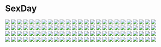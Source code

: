 # SexDay
![](https://konachan.com/image/3f1011cb67cd2e699140498dd5054138/Konachan.com%20-%2051319%20blockice%20futari_wa_precure_splash_star%20precure.jpg)
![](https://konachan.com/image/bd8dac0c0724245a6d6cacd29b761e9a/Konachan.com%20-%205360%20tagme.jpg)
![](https://konachan.com/jpeg/87f8b00186f8b559aaabf764f42a9232/Konachan.com%20-%2046068%20maria-sama_ga_miteru%20satou_sei%20toudou_shimako.jpg)
![](https://konachan.com/jpeg/b5a7129f70bc3638840c148bd266d85a/Konachan.com%20-%2046385%20tokiame%20touhou%20yakumo_yukari.jpg)
![](https://konachan.com/jpeg/af91978b4c8e68f55b3fbfe3a7ac681c/Konachan.com%20-%20284091%202girls%20blue_eyes%20blue_hair%20clouds%20flowers%20garter%20gray_hair%20halo%20headdress%20long_hair%20navel%20purple_eyes%20see_through%20short_hair%20skirt%20sky%20water%20wristwear.jpg)
![](https://konachan.com/image/e34d4b865a27dadb4273651b455d1afd/Konachan.com%20-%20110546%20hat%20miyako_yoshika%20purple_eyes%20purple_hair%20side_b%20skirt%20touhou.jpg)
![](https://konachan.com/jpeg/a1db9325f49cac15555ff81704f469b3/Konachan.com%20-%20243614%202girls%20barefoot%20blue_hair%20blush%20bow%20breasts%20brown_hair%20butterfly%20dress%20flowers%20garter%20long_hair%20petals%20pink_eyes%20ribbons%20sonoda_umi%20water%20wings.jpg)
![](https://konachan.com/jpeg/392c3dde7372e9e526497503707b5e9a/Konachan.com%20-%20222945%20animal%20lilac_%28pfeasy%29%20original%20rabbit%20waifu2x%20white.jpg)
![](https://konachan.com/image/d8e736a472bc8275e537e6f1c56a17fc/Konachan.com%20-%2099256%20akemi_homura%20chibi%20kaname_madoka%20kyuubee%20mahou_shoujo_madoka_magica%20miki_sayaka%20peach-tea%20sakura_kyouko%20tomoe_mami.jpg)
![](https://konachan.com/image/ca9d1d6fb8b66ad3cab84f9c51764e26/Konachan.com%20-%2032189%20ass%20barefoot%20bath%20blue_eyes%20blush%20kantoku%20nude%20purple_hair%20scan%20short_hair%20water.jpg)
![](https://konachan.com/image/2bab6f019aa37be747e0a5e0d8642dcc/Konachan.com%20-%2061189%20artoria_pendragon_%28all%29%20fate_%28series%29%20fate_stay_night%20kiba_satoshi%20saber%20signed%20tohsaka_rin.jpg)
![](https://konachan.com/image/b1fd28ad5119532322654dd161303366/Konachan.com%20-%2026483%20calintz_jerevinan%20hyung-tae_kim%20magna_carta%20sword%20weapon%20white.jpeg)
![](https://konachan.com/image/ba18729856cf33fe05d91f59ff99a00a/Konachan.com%20-%2077785%20cc%20code_geass%20lelouch_lamperouge%20male.jpg)
![](https://konachan.com/jpeg/75a1ce6b1c74dc95b5b48d52b7a82cb6/Konachan.com%20-%20261922%20animal_ears%20bell%20bikini%20blonde_hair%20brown_eyes%20catgirl%20cosplay%20elbow_gloves%20fate_%28series%29%20gloves%20long_hair%20navel%20pink_hair%20swimsuit%20tail%20white.jpg)
![](https://konachan.com/image/9378881c774e628494d8d9ade2e66fbb/Konachan.com%20-%2087783%20animal_ears%20apple%20ayakura_juu%20food%20fruit%20horo%20necklace%20ookami_to_koushinryou%20red_eyes%20tail%20wink%20wolfgirl.jpg)
![](https://konachan.com/jpeg/b1de6084303576a65ba7636e123c58e8/Konachan.com%20-%2098031%20hatsune_miku%20megurine_luka%20vocaloid%20zigemu.jpg)
![](https://konachan.com/jpeg/ac0bd6a5a6ab2cd3eb4110de34910510/Konachan.com%20-%20184444%20black_hair%20bra%20flowers%20green_eyes%20love_live%21_school_idol_project%20rose%20takatoo_kurosuke%20toujou_nozomi%20underwear.jpg)
![](https://konachan.com/image/6f60dcd722a65e1ac1879fcff70410a5/Konachan.com%20-%20267590%20brown_eyes%20hat%20hoodie%20island_%28game%29%20long_hair%20ohara_rinne%20ttnap%20white_hair.jpg)
![](https://konachan.com/image/645777be14167a37032b46930df95267/Konachan.com%20-%2010756%20ai_yori_aoshi%20hanabishi_kaoru%20sakuraba_aoi.jpg)
![](https://konachan.com/jpeg/b86a0e11a79315e1f99828083932b913/Konachan.com%20-%20237641%20building%20clouds%20dualscreen%20forest%20nobody%20original%20scenic%20signed%20tree%20waisshu_%28sougyokyuu%29.jpg)
![](https://konachan.com/jpeg/eaa1311c8c02ffa897ba9c54d53d5dab/Konachan.com%20-%20193993%20breasts%20hagiwara_yukiho%20hoshii_miki%20idolmaster%20idolmaster_cinderella_girls%20miura_azusa%20n.g.%20nipples%20nude%20third-party_edit%20white.jpg)
![](https://konachan.com/image/f50c5e2e3ba62003924d57c91097f3be/Konachan.com%20-%20182782%20animal%20bear%20bikini%20blue_eyes%20blush%20cameltoe%20catgirl%20clouds%20glasses%20long_hair%20mvv%20navel%20original%20panda%20popsicle%20sky%20swim_ring%20swimsuit%20tree%20wet.jpg)
![](https://konachan.com/image/83a2a89cd940d9781d9fe7362c4b77ee/Konachan.com%20-%2013905%20anthropomorphism%20blue%20os-tan%20swimsuit%20winchan%20windows%20yoshizaki_mine.jpg)
![](https://konachan.com/image/84e4bec6d41da8860eeb103089cc0e0b/Konachan.com%20-%20101603%20albert_wesker%20resident_evil%20wolfina.jpg)
![](https://konachan.com/image/210e5725af4254ebeed4d38100bc3d73/Konachan.com%20-%20112065%20atelier_rorona%20atelier_totori%20kishida_mel%20rororina_fryxell%20totooria_helmold.jpg)
![](https://konachan.com/jpeg/6dd5e87d389cfabfc1c75a24557febe9/Konachan.com%20-%20229055%20christmas%20cropped%20fate_%28series%29%20garter_belt%20gloves%20hewsack%20long_hair%20navel%20panties%20purple_hair%20skirt%20skirt_lift%20stockings%20thighhighs%20underwear.jpg)
![](https://konachan.com/image/b3b075541307809b7339b3bf4d34d39a/Konachan.com%20-%20204149%20blake_belladonna%20cangkong%20jpeg_artifacts%20rwby.jpg)
![](https://konachan.com/image/04f0264472228b5a204b07b7da2c45a4/Konachan.com%20-%20252851%20bigrbear%20building%20cherry_blossoms%20fate_%28series%29%20flowers%20horns%20long_hair%20petals%20red_eyes%20samurai%20sideboob%20sword%20tomoe_gozen%20weapon%20white_hair.jpg)
![](https://konachan.com/image/a88095c64c10700834c6d87176c07e85/Konachan.com%20-%2022984%20ragnarok_online.jpg)
![](https://konachan.com/jpeg/6a5bcefb3d10eada20552a4a2d9606a4/Konachan.com%20-%20193562%20anus%20black_hair%20blush%20breasts%20clockup%20crow_lytis%20mako_hunter%20munashi_mujou%20nipples%20pussy%20third-party_edit%20uncensored.jpg)
![](https://konachan.com/jpeg/45293a6f29f5045eae20f75b84d4e47a/Konachan.com%20-%20281628%20anthropomorphism%20bandage%20bikini%20gray_hair%20horns%20original%20swimsuit%20tail%20waifu2x%20water%20wings%20yellow_eyes%20yusan.jpg)
![](https://konachan.com/image/9a375e3be1491e1f80cca7f590962073/Konachan.com%20-%2049353%20amakura%20blush%20breasts%20flowers%20gray_hair%20green_eyes%20long_hair%20navel%20nipples%20nude%20onsen%20purple_eyes%20purple_hair%20red_eyes%20toppara%20towel%20twintails%20wet.jpg)
![](https://konachan.com/image/6ceb9e6af092d41e918bf6ddbdec2a0b/Konachan.com%20-%20220252%20flowers%20group%20haruno_sakura%20hug%20hyuuga_hinata%20loli%20male%20naruto%20oba-min%20rose%20uchiha_sarada%20uzumaki_boruto%20uzumaki_himawari.jpg)
![](https://konachan.com/image/078b9218238fd66c132edb80142e4a09/Konachan.com%20-%20278853%20animal%20aqua_eyes%20bikini_top%20cat%20cheerleader%20choker%20destiny_child%20flat_chest%20gray_hair%20horns%20loli%20long_hair%20microphone%20navel%20skirt%20tattoo%20white%20wings.jpg)
![](https://konachan.com/image/8a02cfc1e4863179dd16c53c61c51144/Konachan.com%20-%20191071%20breasts%20brown_eyes%20brown_hair%20cleavage%20fan%20flowers%20idolmaster%20ima_%28lm_ew%29%20japanese_clothes%20long_hair%20no_bra%20tenkuubashi_tomoka.jpg)
![](https://konachan.com/jpeg/120bd187daa01dc4e3ef6e69c4fa1933/Konachan.com%20-%2071203%20black_hair%20bondage%20breasts%20flowers%20galge.com%20logo%20long_hair%20narumi_suzune%20nipples%20open_shirt%20red_eyes%20ribbons.jpg)
![](https://konachan.com/jpeg/1cd1c255f95eca6715067b17853c9ee0/Konachan.com%20-%20235523%20barefoot%20bed%20book%20bra%20brown_hair%20bunny%20drink%20fan%20hitomai%20kotatsu%20open_shirt%20original%20panties%20shirt%20translation_request%20underwear.jpg)
![](https://konachan.com/image/3120204b0b76e40760477bca50f7c597/Konachan.com%20-%20150627%20hatsune_miku%20miyu_%28matsunohara%29%20vocaloid.jpg)
![](https://konachan.com/jpeg/f979eeca7b82b7ea04b9dead7f84c0c3/Konachan.com%20-%20282781%20brown_hair%20drink%20fjsmu%20glasses%20original%20short_hair.jpg)
![](https://konachan.com/image/3c941293e53840d6a98a6ee3b6f36e4d/Konachan.com%20-%20104890%20black_hair%20close%20fujimaru_mikoto%20game_cg%20kisaragi_gold_star%20night%20saga_planets%20toranosuke.jpg)
![](https://konachan.com/image/a26a844ef8ff006294278f77b5e36fa2/Konachan.com%20-%20222086%20asa_hiro%20blue_eyes%20blue_hair%20blush%20dress%20pink_eyes%20pink_hair%20polychromatic%20ram_%28re%3Azero%29%20rem_%28re%3Azero%29%20short_hair%20twins.jpg)
![](https://konachan.com/jpeg/fa6601ff6ff0e708a2b103c9af1a038e/Konachan.com%20-%2057523%20hatsune_miku%20ioridonmax13%20microphone%20vocaloid.jpg)
![](https://konachan.com/image/28e53f7b9800492f3024ae5acfa90a7b/Konachan.com%20-%2030529%20breasts%20green_hair%20nipples%20shigure_asa%20short_hair%20shuffle.jpg)
![](https://konachan.com/image/e8a052d9de5dc5d3df2acb8ef7d9fe53/Konachan.com%20-%2035134%20cherry_blossoms%20flowers%20japanese_clothes%20kimono%20ninozen%20signed%20talisman%20tears.jpg)
![](https://konachan.com/image/4cc5033138628f9b903ce33a05b7568b/Konachan.com%20-%2046013%20hyakko%20kageyama_torako.jpg)
![](https://konachan.com/jpeg/b9c95259e6c6b7e16ff4e3bc24edeac9/Konachan.com%20-%20233553%20bath%20bathtub%20black_hair%20blue_eyes%20blush%20breasts%20brown_eyes%20brown_hair%20game_cg%20group%20navel%20nipples%20nude%20purple_eyes%20tan_lines%20towel%20water%20wet.jpg)
![](https://konachan.com/jpeg/28e25c080c2c2dad5f17934ea5bdd7d5/Konachan.com%20-%20102613%20aliasing%20angelene%20blue_eyes%20blush%20bow%20breasts%20bunny_ears%20bunnygirl%20choker%20cleavage%20gray%20group%20headband%20loli%20pantyhose%20pink_eyes%20red_hair%20tail%20touryou.jpg)
![](https://konachan.com/jpeg/18036e0ce4a33aff322dca56ddb6a902/Konachan.com%20-%20161683%20black_hair%20bloomers%20brown_hair%20game_cg%20gym_uniform%20hikarino_eri%20hikarino_miku%20hikarino_yako%20lo-angle%20nozomi_tsubame%20pink_hair%20souin_momoka%20wet.jpg)
![](https://konachan.com/image/540b115d83f012e1422b06cc113bf9cc/Konachan.com%20-%20100852%20animal_ears%20bath%20brioche_d%27arquien%20dog_days%20eclair_martinozzi%20megami%20nishiwaki_hiroki%20ricotta_elmar%20scan%20tail%20towel%20water%20yukikaze_panettone.jpg)
![](https://konachan.com/jpeg/4bdc10164a1bdf87a31a73ebf9b40914/Konachan.com%20-%20149622%20game_cg%20kagami_yuuko%20ko%7Echa%20witch%27s_garden.jpg)
![](https://konachan.com/jpeg/985daa2c29c8bb2f60c5db7bbe683028/Konachan.com%20-%2025238%20nakahara_misaki%20nhk_ni_youkoso%20nurse%20pink%20wings.jpg)
![](https://konachan.com/image/1ee0e6fe031f416496df20238218bf05/Konachan.com%20-%2011796%20comic_party%20leaf%20mikage_subaru%20nakamura_takeshi.jpg)
![](https://konachan.com/image/403d119241cbd9bc522e1e7e88d6b616/Konachan.com%20-%2095143%20aqua_eyes%20aqua_hair%20hatsune_miku%20headphones%20masaki_%28machisora%29%20space%20thighhighs%20twintails%20vocaloid.jpg)
![](https://konachan.com/image/e5bc2c4d387cfceb89470b659830f472/Konachan.com%20-%20147955%20green_eyes%20green_hair%20hatsune_miku%20long_hair%20miku_append%20vocaloid.jpg)
![](https://konachan.com/image/9c7a3e65db7ceea6695d2eb0a0adde3c/Konachan.com%20-%20137554%202girls%20original%20sukage%20tagme.jpg)
![](https://konachan.com/image/0312ab1596b5be51290ff4202528a97b/Konachan.com%20-%20245189%20just1ce%20tengen_toppa_gurren_lagann%20watermark.jpg)
![](https://konachan.com/image/2dd810af1f62e7c2c7f55b6208cecef5/Konachan.com%20-%2070465%20demon%20koakuma%20pointed_ears%20red_hair%20ribbons%20short_hair%20skirt%20tail%20thighhighs%20touhou%20wings%20yellow_eyes%20zoom_layer.jpg)
![](https://konachan.com/jpeg/5fa5d1b33ecba2861a1a8672afd7c8a9/Konachan.com%20-%2078116%202girls%20barefoot%20flowers%20nanahosi_seiiki%20petals%20swimsuit.jpg)
![](https://konachan.com/jpeg/9a6a542dac57f7f069cbb24592adef94/Konachan.com%20-%20192429%20anthropomorphism%20bubbles%20green_eyes%20long_hair%20navel%20nopan%20open_shirt%20pink_hair%20scan%20school_uniform%20skirt%20tousaki_umiko%20underboob%20wristwear.jpg)
![](https://konachan.com/jpeg/f399cfc638b9ff4e4bb2cfcec6998426/Konachan.com%20-%2094716%20animal%20koji_%28koji-a%29%20purple_hair%20red_eyes%20short_hair%20snake%20touhou%20yasaka_kanako%20yellow_eyes.jpg)
![](https://konachan.com/jpeg/e265b5eacaf4d7a8580cb1871b0788e1/Konachan.com%20-%20225917%20bicolored_eyes%20black_hair%20bow%20breasts%20choker%20cleavage%20date_a_live%20dress%20headdress%20long_hair%20third-party_edit%20tokisaki_kurumi%20tsunako%20twintails%20white.jpg)
![](https://konachan.com/jpeg/b6957b02d4a65bd89a472a97e162e3d6/Konachan.com%20-%20185944%20blonde_hair%20blush%20boots%20clouds%20dress%20headband%20kagerou_project%20kozakura_mary%20long_hair%20noa_%28nyowaa417%29.jpg)
![](https://konachan.com/image/02cb5463e8bdd160e78953d93117567f/Konachan.com%20-%20240782%20bow%20clouds%20gloves%20headband%20long_hair%20navel%20original%20petals%20pink_eyes%20pink_hair%20ribbons%20saraki%20signed%20sky%20sword%20weapon.jpg)
![](https://konachan.com/image/3569048d10b34928867a4892af26a661/Konachan.com%20-%20164708%20beach%20bikini%20breasts%20cleavage%20navel%20orange_hair%20swimsuit%20yahari_ore_no_seishun_love_come_wa_machigatteiru.%20yuigahama_yui.jpg)
![](https://konachan.com/image/7c8f6e3b6640954312836a0f169cd17c/Konachan.com%20-%20169359%20ancomomomo%20fan%20hat%20leaves%20purple_hair%20red_eyes%20scarf%20shameimaru_aya%20short_hair%20skirt%20socks%20tie%20touhou.jpg)
![](https://konachan.com/image/f2b1794a0ae0f45ddc3ae14500d18b9e/Konachan.com%20-%2027765%20animal_ears%20bell%20blue_hair%20blush%20bow%20catgirl%20furude_rika%20higurashi_no_naku_koro_ni%20jpeg_artifacts%20loli%20long_hair%20ribbons%20tail%20white.jpg)
![](https://konachan.com/jpeg/0265b3b5b2bfee8f9ac95fa4d5e0d812/Konachan.com%20-%2099203%20kagiyama_hina%20touhou.jpg)
![](https://konachan.com/image/d45600b4a11bfef95d2b43cf20d5b66d/Konachan.com%20-%20280970%202girls%20aak%20aqua_eyes%20aqua_hair%20barefoot%20bikini%20blue_hair%20breasts%20brown_eyes%20bunny_ears%20cameltoe%20cleavage%20hat%20loli%20navel%20spread_legs%20swimsuit%20topless.jpg)
![](https://konachan.com/jpeg/8a8d405fb3cb9ed2733b52c7a9e56fb3/Konachan.com%20-%20116633%20braids%20hat%20izayoi_sakuya%20rby%20tagme%20touhou.jpg)
![](https://konachan.com/jpeg/037969bf570d33b7b52829f8997940f9/Konachan.com%20-%20207292%202girls%20akagi_%28kancolle%29%20black_hair%20breasts%20cum%20cunnilingus%20long_hair%20mosuke%20nipples%20nude%20pubic_hair%20skirt%20topless%20white_hair%20yellow_eyes%20yuri.jpg)
![](https://konachan.com/jpeg/0a8d5f4b1f947fb7d702d6201fa321bf/Konachan.com%20-%20281328%20animal%20brown_hair%20headdress%20natori_sana%20nurse%20red_eyes%20roll_okashi%20sana_channel%20short_hair%20tears%20tiger%20twintails.jpg)
![](https://konachan.com/image/b527e3035dc98940d1c0b4c0517b2a23/Konachan.com%20-%2018245%20lost_passage%20yamabuki_sayuki.jpg)
![](https://konachan.com/jpeg/87606cf8ab546bb10e1724550e65d83e/Konachan.com%20-%2089760%20drums%20group%20guitar%20hakurei_reimu%20instrument%20kazami_yuuka%20microphone%20mousegirl%20nazrin%20skirt%20tagme%20toramaru_shou%20touhou%20wolfgirl%20yakumo_ran.jpg)
![](https://konachan.com/image/01dbdfdf32861dbc9246ac74414a0dd5/Konachan.com%20-%2093545%20animal_ears%20breasts%20bunnygirl%20cleavage%20group%20houraisan_kaguya%20inaba_tewi%20kimono%20panties%20purple_hair%20red_eyes%20touhou%20underwear%20xefy%20yagokoro_eirin.jpg)
![](https://konachan.com/jpeg/8b7441f0f26592d6aad89c692407d502/Konachan.com%20-%20169464%20anal%20breasts%20censored%20frill%20game_cg%20gray_hair%20katsuragi_sion%20koizumi_amane%20long_hair%20nipples%20penis%20phone%20ponytail%20purple_eyes%20pussy%20sex.jpg)
![](https://konachan.com/jpeg/1bd90cc3a28a5b1d9df2b5c572597090/Konachan.com%20-%20244806%20animal%20cat%20nichijou%20nobody%20sakamoto_%28nichijou%29%20vector.jpg)
![](https://konachan.com/jpeg/2f68d07504bc92993c17e59366a02ebc/Konachan.com%20-%20152035%20ass_grab%20black_hair%20blush%20game_cg%20giga%20kiss_bell%20miyamae_eri%20panties%20school_uniform%20takei_ooki%20thighhighs%20twintails%20underwear.jpg)
![](https://konachan.com/image/e708058ec2d2def54242564b29211c03/Konachan.com%20-%2013946%20magna_carta.jpg)
![](https://konachan.com/image/47cce88dd2ecd9185c0e7a39b70b954f/Konachan.com%20-%207269%20dragon%20gagraphic%20gunpom%20logo%20watermark.jpg)
![](https://konachan.com/image/3654c59bf2c1acccedccffd9cb8d70da/Konachan.com%20-%20115200%20kaga_rin%20kawachi_daikichi%20usagi_drop.jpg)
![](https://konachan.com/jpeg/a3540ca9adbc15cc94c95daa39a708ac/Konachan.com%20-%20234222%20apple%20barefoot%20book%20breasts%20cake%20drink%20fire%20food%20fruit%20gloves%20ian16%20navel%20original%20purple_hair%20red_eyes%20short_hair%20skirt%20water.jpg)
![](https://konachan.com/jpeg/a3b88724b2e69eb71a994a2924dc5593/Konachan.com%20-%20289063%20dress%20gloves%20hatsune_miku%20instrument%20liita_%28rrnu2538%29%20long_hair%20petals%20piano%20stars%20twintails%20vocaloid.jpg)
![](https://konachan.com/image/78075158ce86a47be0910c231cad44e0/Konachan.com%20-%20172836%20anthropomorphism%20battleship_hime%20black_hair%20bubbles%20choker%20dress%20horns%20kantai_collection%20long_hair%20red_eyes%20thighhighs%20underwater%20water.jpg)
![](https://konachan.com/image/dfd212c5ac1e902ae0fd5a700acf0daa/Konachan.com%20-%2029262%20littlewitch%20oyari_ashito.jpg)
![](https://konachan.com/jpeg/55895afee1a61de5e8e33940da5a7c8a/Konachan.com%20-%20307068%20blue_eyes%20parody%20rati_%28absoluteblue%29%20robot%20sailor_moon%20sailor_moon_%28character%29%20school_uniform%20tsukino_usagi%20twintails.jpg)
![](https://konachan.com/image/3612cc78a1ad7431b4ae69561ffd3597/Konachan.com%20-%20196298%202girls%20apron%20blush%20candy%20chocolate%20logo%20love_love_princess%20naked_apron%20tagme%20valentine.jpg)
![](https://konachan.com/image/1e9a5efa9cfe936588ba1d518308a7b0/Konachan.com%20-%20162907%20ass%20bikini_top%20blue%20boots%20brown_eyes%20elbow_gloves%20gloves%20gun%20long_hair%20ponytail%20red_hair%20thighhighs%20underboob%20weapon%20yoko_littner.jpg)
![](https://konachan.com/jpeg/d896f3558876d4bde4f19e711ebac741/Konachan.com%20-%20307724%20blush%20dress%20elbow_gloves%20flowers%20garter%20gloves%20iriam%20kuria_%28clear_trip_second%29%20long_hair%20purple_eyes%20purple_hair%20sakura_mochi%20tiara%20twintails%20wink.jpg)
![](https://konachan.com/image/d68996b56ecb201dc72ac45abf71a93d/Konachan.com%20-%20123250%20blonde_hair%20cameltoe%20moriya_suwako%20panties%20tagme%20touhou%20underwear.jpg)
![](https://konachan.com/jpeg/76ea1a2a7b6f7b64dcab8e0a5fa6ec58/Konachan.com%20-%20270667%20anthropomorphism%20ass%20bikini_top%20blonde_hair%20blush%20girls_frontline%20lolicept%20long_hair%20navel%20nopan%20nude%20ponytail%20pussy_juice%20sex%20underboob%20wet.jpg)
![](https://konachan.com/image/4c3afbf97f5044d5493fe012f5822729/Konachan.com%20-%208150%20tagme.jpg)
![](https://konachan.com/image/577d7d7a9a14a77a63f9cdb59d71205d/Konachan.com%20-%207247%20blush%20panties%20pointed_ears%20ruruguno_janus_enfinus%20underwear%20wiz_anniversary.jpg)
![](https://konachan.com/image/b8b279aa1a189427bbf8ea27d9d14074/Konachan.com%20-%2062204%20beatrice%20catboy%20chibi%20frederica_bernkastel%20halloween%20lambdadelta%20loli%20sakutaro%20ushiromiya_ange%20ushiromiya_battler%20ushiromiya_kinzo%20ushiromiya_maria.jpg)
![](https://konachan.com/image/73005eaec497231c9f0f12bd1ca9f6bf/Konachan.com%20-%2055277%20amagi_yukiko%20barefoot%20game_console%20hat%20kujikawa_rise%20ookami_yuuki%20persona%20persona_4%20satonaka_chie%20school_uniform%20shirogane_naoto%20teddie%20wink.jpg)
![](https://konachan.com/image/72b001b41c552a1fe208ffc2bd17d088/Konachan.com%20-%20124879%2077%20food%20game_cg%20group%20hoshiba_sora%20male%20mikagami_mamizu%20tenmaso%20tsuneha_aki%20tsuneha_miki%20whirlpool.jpg)
![](https://konachan.com/jpeg/a2ba5d9ca39367f364361dbefe133f45/Konachan.com%20-%20172323%20breasts%20brown_eyes%20cameltoe%20dress%20game_cg%20long_hair%20luce_yami_asutarite%20moonstone%20nipples%20panties%20red_hair%20thighhighs%20underwear%20yamakaze_ran.jpg)
![](https://konachan.com/image/09955e5c80c1c638031eab3c1adb5e2b/Konachan.com%20-%20231309%20bou_nin%20dress%20jpeg_artifacts%20long_hair%20original%20polychromatic%20see_through%20wings.jpg)
![](https://konachan.com/jpeg/2ba03ba5fec97827e4d3ed979a66b7ba/Konachan.com%20-%20259328%20aqua_eyes%20breasts%20brown_hair%20censored%20fellatio%20game_cg%20japanese_clothes%20kimono%20kujou_otome%20miyasaka_miyu%20nipples%20panties%20penis%20short_hair%20underwear.jpg)
![](https://konachan.com/image/2ebbdc62e229a3e7450188d66dca0143/Konachan.com%20-%20195271%20shirohime_quest%20tagme.jpg)
![](https://konachan.com/image/a25c9abf55638dce1356c85b34e4949b/Konachan.com%20-%2096508%20blue_eyes%20breasts%20brown_hair%20cleavage%20higashibetsuin_rurumi%20jpeg_artifacts%20long_hair%20nude%20ribbons%20riffraff%20suzui_narumi%20valentine.jpg)
